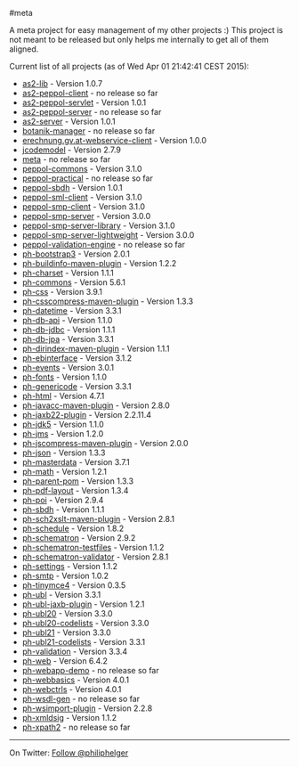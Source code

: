 #meta

A meta project for easy management of my other projects :)
This project is not meant to be released but only helps me internally to get all of them aligned.

Current list of all projects (as of Wed Apr 01 21:42:41 CEST 2015):

 * [as2-lib](https://github.com/phax/as2-lib) - Version 1.0.7
 * [as2-peppol-client](https://github.com/phax/as2-peppol-client) - no release so far
 * [as2-peppol-servlet](https://github.com/phax/as2-peppol-servlet) - Version 1.0.1
 * [as2-peppol-server](https://github.com/phax/as2-peppol-server) - no release so far
 * [as2-server](https://github.com/phax/as2-server) - Version 1.0.1
 * [botanik-manager](https://github.com/phax/botanik-manager) - no release so far
 * [erechnung.gv.at-webservice-client](https://github.com/phax/erechnung.gv.at-webservice-client) - Version 1.0.0
 * [jcodemodel](https://github.com/phax/jcodemodel) - Version 2.7.9
 * [meta](https://github.com/phax/meta) - no release so far
 * [peppol-commons](https://github.com/phax/peppol-commons) - Version 3.1.0
 * [peppol-practical](https://github.com/phax/peppol-practical) - no release so far
 * [peppol-sbdh](https://github.com/phax/peppol-sbdh) - Version 1.0.1
 * [peppol-sml-client](https://github.com/phax/peppol-sml-client) - Version 3.1.0
 * [peppol-smp-client](https://github.com/phax/peppol-smp-client) - Version 3.1.0
 * [peppol-smp-server](https://github.com/phax/peppol-smp-server) - Version 3.0.0
 * [peppol-smp-server-library](https://github.com/phax/peppol-smp-server-library) - Version 3.1.0
 * [peppol-smp-server-lightweight](https://github.com/phax/peppol-smp-server-lightweight) - Version 3.0.0
 * [peppol-validation-engine](https://github.com/phax/peppol-validation-engine) - no release so far
 * [ph-bootstrap3](https://github.com/phax/ph-bootstrap3) - Version 2.0.1
 * [ph-buildinfo-maven-plugin](https://github.com/phax/ph-buildinfo-maven-plugin) - Version 1.2.2
 * [ph-charset](https://github.com/phax/ph-charset) - Version 1.1.1
 * [ph-commons](https://github.com/phax/ph-commons) - Version 5.6.1
 * [ph-css](https://github.com/phax/ph-css) - Version 3.9.1
 * [ph-csscompress-maven-plugin](https://github.com/phax/ph-csscompress-maven-plugin) - Version 1.3.3
 * [ph-datetime](https://github.com/phax/ph-datetime) - Version 3.3.1
 * [ph-db-api](https://github.com/phax/ph-db-api) - Version 1.1.0
 * [ph-db-jdbc](https://github.com/phax/ph-db-jdbc) - Version 1.1.1
 * [ph-db-jpa](https://github.com/phax/ph-db-jpa) - Version 3.3.1
 * [ph-dirindex-maven-plugin](https://github.com/phax/ph-dirindex-maven-plugin) - Version 1.1.1
 * [ph-ebinterface](https://github.com/phax/ph-ebinterface) - Version 3.1.2
 * [ph-events](https://github.com/phax/ph-events) - Version 3.0.1
 * [ph-fonts](https://github.com/phax/ph-fonts) - Version 1.1.0
 * [ph-genericode](https://github.com/phax/ph-genericode) - Version 3.3.1
 * [ph-html](https://github.com/phax/ph-html) - Version 4.7.1
 * [ph-javacc-maven-plugin](https://github.com/phax/ph-javacc-maven-plugin) - Version 2.8.0
 * [ph-jaxb22-plugin](https://github.com/phax/ph-jaxb22-plugin) - Version 2.2.11.4
 * [ph-jdk5](https://github.com/phax/ph-jdk5) - Version 1.1.0
 * [ph-jms](https://github.com/phax/ph-jms) - Version 1.2.0
 * [ph-jscompress-maven-plugin](https://github.com/phax/ph-jscompress-maven-plugin) - Version 2.0.0
 * [ph-json](https://github.com/phax/ph-json) - Version 1.3.3
 * [ph-masterdata](https://github.com/phax/ph-masterdata) - Version 3.7.1
 * [ph-math](https://github.com/phax/ph-math) - Version 1.2.1
 * [ph-parent-pom](https://github.com/phax/ph-parent-pom) - Version 1.3.3
 * [ph-pdf-layout](https://github.com/phax/ph-pdf-layout) - Version 1.3.4
 * [ph-poi](https://github.com/phax/ph-poi) - Version 2.9.4
 * [ph-sbdh](https://github.com/phax/ph-sbdh) - Version 1.1.1
 * [ph-sch2xslt-maven-plugin](https://github.com/phax/ph-sch2xslt-maven-plugin) - Version 2.8.1
 * [ph-schedule](https://github.com/phax/ph-schedule) - Version 1.8.2
 * [ph-schematron](https://github.com/phax/ph-schematron) - Version 2.9.2
 * [ph-schematron-testfiles](https://github.com/phax/ph-schematron-testfiles) - Version 1.1.2
 * [ph-schematron-validator](https://github.com/phax/ph-schematron-validator) - Version 2.8.1
 * [ph-settings](https://github.com/phax/ph-settings) - Version 1.1.2
 * [ph-smtp](https://github.com/phax/ph-smtp) - Version 1.0.2
 * [ph-tinymce4](https://github.com/phax/ph-tinymce4) - Version 0.3.5
 * [ph-ubl](https://github.com/phax/ph-ubl) - Version 3.3.1
 * [ph-ubl-jaxb-plugin](https://github.com/phax/ph-ubl-jaxb-plugin) - Version 1.2.1
 * [ph-ubl20](https://github.com/phax/ph-ubl20) - Version 3.3.0
 * [ph-ubl20-codelists](https://github.com/phax/ph-ubl20-codelists) - Version 3.3.0
 * [ph-ubl21](https://github.com/phax/ph-ubl21) - Version 3.3.0
 * [ph-ubl21-codelists](https://github.com/phax/ph-ubl21-codelists) - Version 3.3.1
 * [ph-validation](https://github.com/phax/ph-validation) - Version 3.3.4
 * [ph-web](https://github.com/phax/ph-web) - Version 6.4.2
 * [ph-webapp-demo](https://github.com/phax/ph-webapp-demo) - no release so far
 * [ph-webbasics](https://github.com/phax/ph-webbasics) - Version 4.0.1
 * [ph-webctrls](https://github.com/phax/ph-webctrls) - Version 4.0.1
 * [ph-wsdl-gen](https://github.com/phax/ph-wsdl-gen) - no release so far
 * [ph-wsimport-plugin](https://github.com/phax/ph-wsimport-plugin) - Version 2.2.8
 * [ph-xmldsig](https://github.com/phax/ph-xmldsig) - Version 1.1.2
 * [ph-xpath2](https://github.com/phax/ph-xpath2) - no release so far

---

On Twitter: <a href="https://twitter.com/philiphelger">Follow @philiphelger</a>
